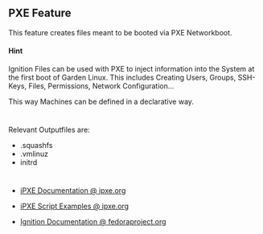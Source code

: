 ## PXE Feature

This feature creates files meant to be booted via PXE Networkboot.

#### Hint
Ignition Files can be used with PXE to inject information into the System at the first boot of Garden Linux. This includes Creating Users, Groups, SSH-Keys, Files, Permissions, Network Configuration...

This way Machines can be defined in a declarative way.

#
Relevant Outputfiles are:

- .squashfs
- .vmlinuz
- initrd

#

- [iPXE Documentation @ ipxe.org](https://ipxe.org/docs)
- [iPXE Script Examples @ ipxe.org](https://ipxe.org/scripting)

- [Ignition Documentation @ fedoraproject.org](https://docs.fedoraproject.org/en-US/fedora-coreos/producing-ign/#_ignition_overview)
